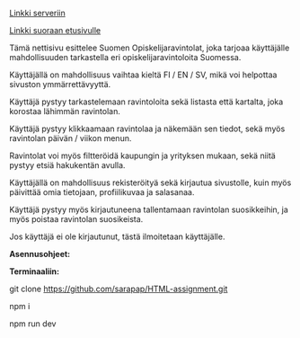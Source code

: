 [Linkki serveriin]()

[Linkki suoraan etusivulle]()


Tämä nettisivu esittelee Suomen Opiskelijaravintolat, joka tarjoaa käyttäjälle mahdollisuuden tarkastella eri opiskelijaravintoloita Suomessa. 

Käyttäjällä on mahdollisuus vaihtaa kieltä FI / EN / SV, mikä voi helpottaa sivuston ymmärrettävyyttä. 


Käyttäjä pystyy tarkastelemaan ravintoloita sekä listasta että kartalta, joka korostaa lähimmän ravintolan.

Käyttäjä pystyy klikkaamaan ravintolaa ja näkemään sen tiedot, sekä myös ravintolan päivän / viikon menun. 

Ravintolat voi myös filtteröidä kaupungin ja yrityksen mukaan, sekä niitä pystyy etsiä hakukentän avulla.


Käyttäjällä on mahdollisuus rekisteröityä sekä kirjautua sivustolle, kuin myös päivittää omia tietojaan, profiilikuvaa ja salasanaa.

Käyttäjä pystyy myös kirjautuneena tallentamaan ravintolan suosikkeihin, ja myös poistaa ravintolan suosikeista. 

Jos käyttäjä ei ole kirjautunut, tästä ilmoitetaan käyttäjälle.




**Asennusohjeet:**



**Terminaaliin:**


git clone https://github.com/sarapap/HTML-assignment.git

npm i

npm run dev



